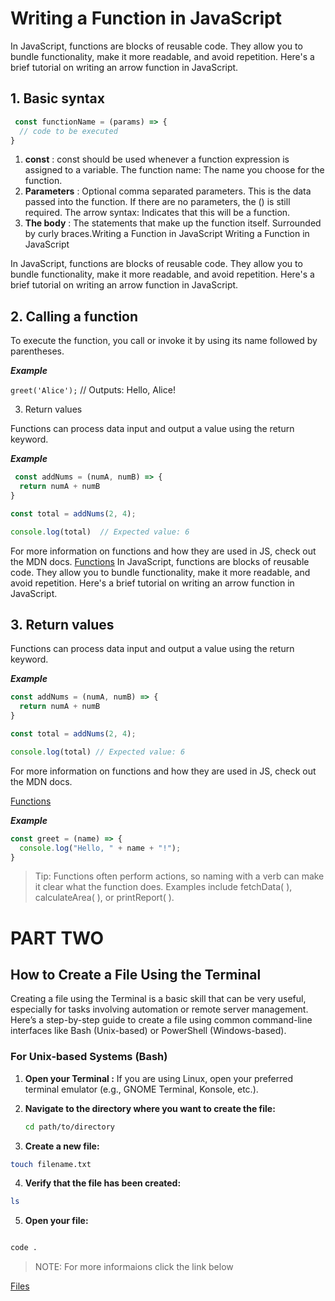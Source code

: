 # Writing a Function in JavaScript

In JavaScript, functions are blocks of reusable code. They allow you to bundle functionality, make it more readable, and avoid repetition. Here's a brief tutorial on writing an arrow function in JavaScript.

## 1.  Basic syntax
```javascript
 const functionName = (params) => {
  // code to be executed
}
```
1. **const** : const should be used whenever a function expression is assigned to a variable.
The function name: The name you choose for the function.
2. **Parameters** : Optional comma separated parameters. This is the data passed into the function. If there are no parameters, the () is still required.
The arrow syntax: Indicates that this will be a function.
3. **The body** : The statements that make up the function itself. Surrounded by curly braces.Writing a Function in JavaScript
Writing a Function in JavaScript

In JavaScript, functions are blocks of reusable code. They allow you to bundle functionality, make it more readable, and avoid repetition. Here's a brief tutorial on writing an arrow function in JavaScript.



## 2. Calling a function

To execute the function, you call or invoke it by using its name followed by parentheses.

***Example***

`greet('Alice');` // Outputs: Hello, Alice!

3. Return values

Functions can process data input and output a value using the return keyword.

***Example***
```javascript
 const addNums = (numA, numB) => {
  return numA + numB
}

const total = addNums(2, 4);

console.log(total)  // Expected value: 6
```
For more information on functions and how they are used in JS, check out the MDN docs. 
[Functions](https://developer.mozilla.org/en-US/docs/Web/JavaScript/Guide/Functions)
In JavaScript, functions are blocks of reusable code. They allow you to bundle functionality, make it more readable, and avoid repetition. Here's a brief tutorial on writing an arrow function in JavaScript.



## 3. Return values

Functions can process data input and output a value using the return keyword.

***Example***
```javascript
const addNums = (numA, numB) => {
  return numA + numB
}

const total = addNums(2, 4);

console.log(total) // Expected value: 6
```
For more information on functions and how they are used in JS, check out the MDN docs. 

[Functions](https://developer.mozilla.org/en-US/docs/Web/JavaScript/Guide/Functions)

***Example***
```javascript
const greet = (name) => {
  console.log("Hello, " + name + "!");
}
```
>Tip: Functions often perform actions, so naming with a verb can make it clear what the function does. Examples include fetchData( ), calculateArea( ), or printReport( ). 





# PART TWO

## How to Create a File Using the Terminal

Creating a file using the Terminal is a basic skill that can be very useful, especially for tasks involving automation or remote server management. Here’s a step-by-step guide to create a file using common command-line interfaces like Bash (Unix-based) or PowerShell (Windows-based).

### For Unix-based Systems (Bash)

1. **Open your Terminal :**
    If you are using Linux, open your preferred terminal emulator (e.g., GNOME Terminal, Konsole, etc.).

2. **Navigate to the directory where you want to create the file:**
   ```bash
   cd path/to/directory

3. **Create a new file:**


```bash
touch filename.txt
```
4. **Verify that the file has been created:**


```bash
ls 
```

5. **Open your file:**

```bash

code .
```

> NOTE: For more informaions click the link below

[Files](files.com)

